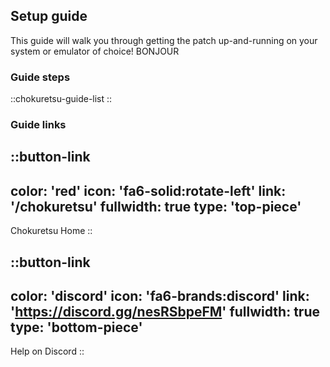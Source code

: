 ## Setup guide
This guide will walk you through getting the patch up-and-running on your system or emulator of choice! BONJOUR

### Guide steps
::chokuretsu-guide-list
::

### Guide links
::button-link
---
color: 'red'
icon: 'fa6-solid:rotate-left'
link: '/chokuretsu'
fullwidth: true
type: 'top-piece'
---
Chokuretsu Home
::

::button-link
---
color: 'discord'
icon: 'fa6-brands:discord'
link: 'https://discord.gg/nesRSbpeFM'
fullwidth: true
type: 'bottom-piece'
---
Help on Discord
::